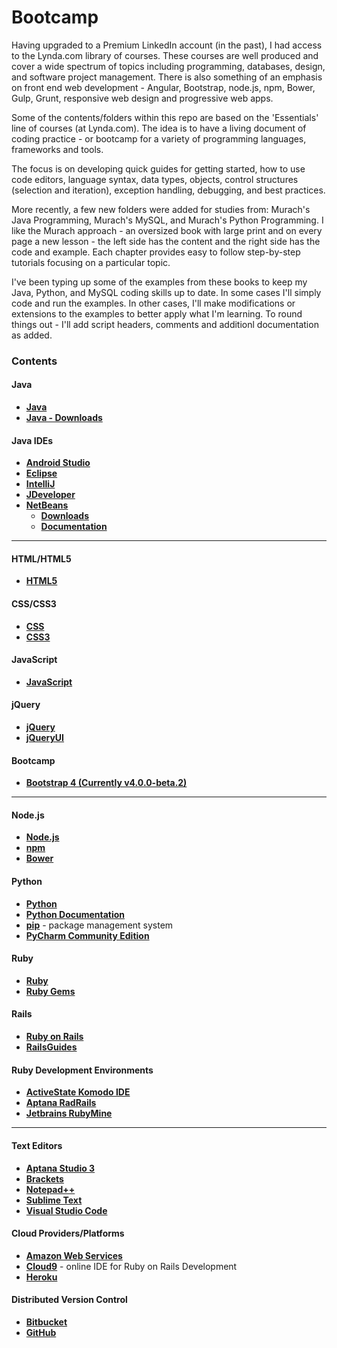 # Bootcamp

Having upgraded to a Premium LinkedIn account (in the past), I had access to the Lynda.com library of courses. These courses are well produced and cover a wide spectrum of topics including programming, databases, design, and software project management. There is also something of an emphasis on front end web development - Angular, Bootstrap, node.js, npm, Bower, Gulp, Grunt, responsive web design and progressive web apps.

Some of the contents/folders within this repo are based on the 'Essentials' line of courses (at Lynda.com). The idea is to have a living document of coding practice - or bootcamp for a variety of programming languages, frameworks and tools. 

The focus is on developing quick guides for getting started, how to use code editors, language syntax, data types, objects, control structures (selection and iteration), exception handling, debugging, and best practices.

More recently, a few new folders were added for studies from: Murach's Java Programming, Murach's MySQL, and Murach's Python Programming. I like the Murach approach - an oversized book with large print and on every page a new lesson - the left side has the content and the right side has the code and example. Each chapter provides easy to follow step-by-step tutorials focusing on a particular topic.

I've been typing up some of the examples from these books to keep my Java, Python, and MySQL coding skills up to date. In some cases I'll simply code and run the examples. In other cases, I'll make modifications or extensions to the examples to better apply what I'm learning. To round things out - I'll add script headers, comments and additionl documentation as added.

### Contents

#### Java

- **[Java](https://www.oracle.com/java/index.html)**
- **[Java - Downloads](http://www.oracle.com/technetwork/java/javase/downloads/index.html)**

#### Java IDEs

- **[Android Studio](https://developer.android.com/studio/index.html)**
- **[Eclipse](https://eclipse.org/)**
- **[IntelliJ](https://www.jetbrains.com/idea/)**
- **[JDeveloper](http://www.oracle.com/technetwork/developer-tools/jdev/overview/index.html)**
- **[NetBeans](https://netbeans.org/downloads/)**
	- **[Downloads](https://netbeans.org/downloads/)**
	- **[Documentation](https://netbeans.org/kb/index.html)** 

---

#### HTML/HTML5

- **[HTML5](https://developer.mozilla.org/en-US/docs/Web/Guide/HTML/HTML5)**

#### CSS/CSS3

- **[CSS](https://developer.mozilla.org/en-US/docs/Web/CSS)**
- **[CSS3](https://developer.mozilla.org/en-US/docs/Web/CSS/CSS3)**

#### JavaScript

- **[JavaScript](https://developer.mozilla.org/en-US/docs/Web/JavaScript)**

#### jQuery

- **[jQuery](https://jquery.com/)**
- **[jQueryUI](https://jqueryui.com/)**

#### Bootcamp

- **[Bootstrap 4 (Currently v4.0.0-beta.2)](http://getbootstrap.com/)**

---

#### Node.js

- **[Node.js](https://nodejs.org/en/)**
- **[npm](https://www.npmjs.com/)**
- **[Bower](https://bower.io/)**

#### Python

- **[Python](https://www.python.org/)**
- **[Python Documentation](https://www.python.org/doc/)**
- **[pip](https://pip.pypa.io/en/stable/#)** - package management system             
- **[PyCharm Community Edition](http://www.jetbrains.com/pycharm/)**

#### Ruby

- **[Ruby](https://www.ruby-lang.org/en/)**
- **[Ruby Gems](https://rubygems.org/)**

#### Rails

- **[Ruby on Rails](http://rubyonrails.org/)**
- **[RailsGuides](http://guides.rubyonrails.org/getting_started.html)**

#### Ruby Development Environments

- **[ActiveState Komodo IDE](http://www.activestate.com/komodo-ide)**
- **[Aptana RadRails](http://www.aptana.com/products/radrails.html)**
- **[Jetbrains RubyMine](https://www.jetbrains.com/ruby/)**

---

#### Text Editors

- **[Aptana Studio 3](http://www.aptana.com/)**
- **[Brackets](http://brackets.io/)**
- **[Notepad++](https://notepad-plus-plus.org/)**
- **[Sublime Text](https://www.sublimetext.com/)**
- **[Visual Studio Code](https://code.visualstudio.com/)**

#### Cloud Providers/Platforms

- **[Amazon Web Services](https://aws.amazon.com/)**
- **[Cloud9](https://c9.io/)** - online IDE for Ruby on Rails Development
- **[Heroku](https://www.heroku.com/)**

#### Distributed Version Control

- **[Bitbucket](https://bitbucket.org/)**
- **[GitHub](https://github.com/)**

